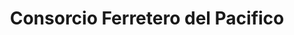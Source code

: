 ---
title: "Consorcio Ferretero del Pacifico"
url: /colima/consorcio-ferretero-del-pacifico/
shop: comercio
---